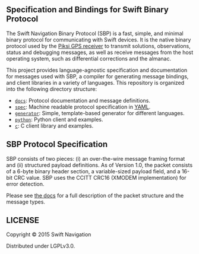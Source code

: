 ## Specification and Bindings for Swift Binary Protocol

The Swift Navigation Binary Protocol (SBP) is a fast, simple, and
minimal binary protocol for communicating with Swift devices. It is
the native binary protocol used by the
[Piksi GPS receiver](http://swiftnav.com/piksi.html) to transmit
solutions, observations, status and debugging messages, as well as
receive messages from the host operating system, such as differential
corrections and the almanac.

This project provides language-agnostic specification and
documentation for messages used with SBP, a compiler for generating
message bindings, and client libraries in a variety of languages. This
repository is organized into the following directory structure:

* [`docs`](docs): Protocol documentation and message definitions.
* [`spec`](spec): Machine readable protocol specification in
  [YAML](http://en.wikipedia.org/wiki/YAML).
* [`generator`](generator): Simple, template-based generator for
  different languages.
* [`python`](python): Python client and examples.
* [`c`](c): C client library and examples.

## SBP Protocol Specification

SBP consists of two pieces: (i) an over-the-wire message framing
format and (ii) structured payload definitions. As of Version 1.0, the
packet consists of a 6-byte binary header section, a variable-sized
payload field, and a 16-bit CRC value. SBP uses the CCITT CRC16
(XMODEM implementation) for error detection.

Please see
[the docs](https://github.com/swift-nav/libsbp/raw/master/docs/sbp.pdf)
for a full description of the packet structure and the message types.

## LICENSE

Copyright © 2015 Swift Navigation

Distributed under LGPLv3.0.
